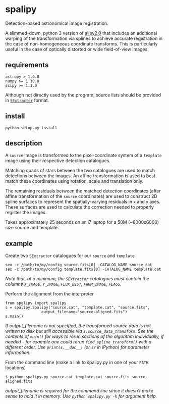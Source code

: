 # spalipy

Detection-based astronomical image registration.

A slimmed-down, python 3 version of
[alipy2.0](https://obswww.unige.ch/~tewes/alipy/) that includes an
additional warping of the transformation via splines to achieve
accurate registration in the case of non-homogeneous coordinate
transforms. This is particularly useful in the case of optically
distorted or wide field-of-view images.

## requirements

```
astropy > 1.0.0
numpy >= 1.10.0
scipy >= 1.1.0
```

Although not directly used by the program, source lists should be
provided in
[`SExtractor`](https://www.astromatic.net/software/sextractor) format.

## install

`python setup.py install`

## description

A `source` image is transformed to the pixel-coordinate system of a
`template` image using their respective detection catalogues.

Matching quads of stars between the two catalogues are used to match
detections between the images. An affine transformation is used to best
match these coordinates using rotation, scale and translation only.

The remaining residuals between the matched detection coordinates
(after affine transformation of the `source` coordinates) are used to
construct 2D spline surfaces to represent the spatially-varying
residuals in `x` and `y` axes. These surfaces are used to calculate
the correction needed to properly register the images.

Takes approximately 25 seconds on an i7 laptop for a 50M (~8000x6000)
size source and template.


## example

Create two `SExtractor` catalogues for our `source` and `template`

```
sex -c /path/to/my/config source.fits[0] -CATALOG_NAME source.cat
sex -c /path/to/my/config template.fits[0] -CATALOG_NAME template.cat
```
*Note that, at a minimum, the `SExtractor` catalogues must contain the
columns `X_IMAGE`, `Y_IMAGE`, `FLUX_BEST`, `FWHM_IMAGE`, `FLAGS`.*

Perform the alignment from the interpreter

```
from spalipy import spalipy
s = spalipy.Spalipy("source.cat", "template.cat", "source.fits",
    		    output_filename="source-aligned.fits")
s.main()
```
*If output_filename is not specified, the transformed source data is
not written to disk but still accessible via
`s.source_data_transform`.*
*See the contents of `main()` for ways to rerun sections of the
algorithm individually, if needed - for example one could rerun
`find_spline_transform()` with a different order.*
*Use `print(s.__doc__)` (or `s?` in iPython) for parameter information.*

From the command line (make a link to spalipy.py in one of your `PATH`
locations)

```
$ python spalipy.py source.cat template.cat source.fits source-aligned.fits
```
*output_filename is required for the command line since it doesn't make
sense to hold it in memory.*
*Use `python spalipy.py -h` for argument help.*